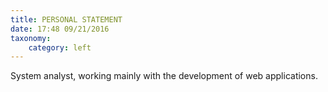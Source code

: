 ```yaml
---
title: PERSONAL STATEMENT
date: 17:48 09/21/2016 
taxonomy:
    category: left
---
```


System analyst, working mainly with the development of web applications.
